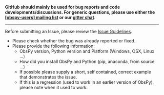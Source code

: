 **GitHub should mainly be used for bug reports and code developments/discussions. For generic questions, please use either the [[obspy-users] mailing list](http://lists.swapbytes.de/mailman/listinfo/obspy-users) or our [gitter chat](https://gitter.im/obspy/obspy).**

---

Before submitting an Issue, please review the [Issue Guidelines](https://github.com/obspy/obspy/blob/master/CONTRIBUTING.md#submitting-an-issue).

* Please check whether the bug was already reported or fixed.
* Please provide the following information:
  -  ObsPy version, Python version and Platform (Windows, OSX, Linux ...)
  -  How did you install ObsPy and Python (pip, anaconda, from source ...)
  -  If possible please supply a short, self contained, correct example that
     demonstrates the issue.
  -  If this is a regression (used to work in an earlier version of ObsPy),
     please note when it used to work.


